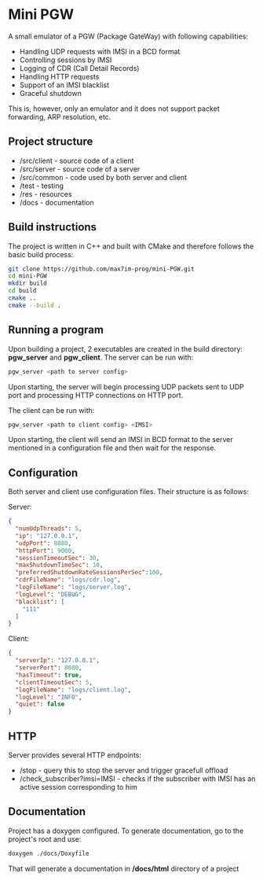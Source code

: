 # Mini PGW

A small emulator of a PGW (Package GateWay) with following capabilities:

- Handling UDP requests with IMSI in a BCD format
- Controlling sessions by IMSI
- Logging of CDR (Call Detail Records)
- Handling HTTP requests
- Support of an IMSI blacklist 
- Graceful shutdown

This is, however, only an emulator and it does not support packet forwarding, ARP resolution, etc.

## Project structure

- /src/client - source code of a client
- /src/server - source code of a server
- /src/common - code used by both server and client
- /test - testing
- /res - resources
- /docs - documentation

## Build instructions

The project is written in C++ and built with CMake and therefore follows the basic build process:

```bash
git clone https://github.com/max7im-prog/mini-PGW.git
cd mini-PGW
mkdir build
cd build
cmake .. 
cmake --build .
```


## Running a program

Upon building a project, 2 executables are created in the build directory: **pgw_server** and **pgw_client**. The server can be run with:

```bash
pgw_server <path to server config>
```

Upon starting, the server will begin processing UDP packets sent to UDP port and processing HTTP connections on HTTP port.

The client can be run with:

```bash
pgw_server <path to client config> <IMSI>
```

Upon starting, the client will send an IMSI in BCD format to the server mentioned in a configuration file and then wait for the response.

## Configuration

Both server and client use configuration files. Their structure is as follows:

Server:

```json
{
  "numUdpThreads": 5,
  "ip": "127.0.0.1",
  "udpPort": 8080,
  "httpPort": 9000,
  "sessionTimeoutSec": 30,
  "maxShutdownTimeSec": 10,
  "preferredShutdownRateSessionsPerSec":100,
  "cdrFileName": "logs/cdr.log",
  "logFileName": "logs/server.log",
  "logLevel": "DEBUG",
  "blacklist": [
    "111"
  ]
}
```

Client:

```json
{
  "serverIp": "127.0.0.1",
  "serverPort": 8080,
  "hasTimeout": true,
  "clientTimeoutSec": 5,
  "logFileName": "logs/client.log",
  "logLevel": "INFO",
  "quiet": false
}
```

## HTTP 

Server provides several HTTP endpoints:

- /stop - query this to stop the server and trigger gracefull offload
- /check_subscriber?imsi=IMSI - checks if the subscriber with IMSI has an active session corresponding to him


## Documentation

Project has a doxygen configured. To generate documentation, go to the project's root and use:

```bash
doxygen ./docs/Doxyfile 
```

That will generate a documentation in **/docs/html** directory of a project
